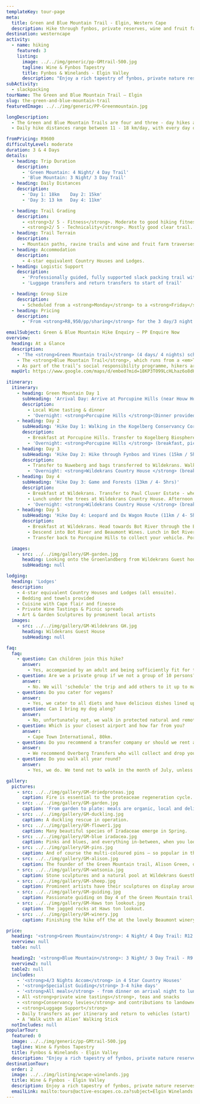 ```yaml
---
templateKey: tour-page
meta:
  title: Green and Blue Mountain Trail - Elgin, Western Cape
  description: Hike through fynbos, private reserves, wine and fruit farms, overnighting in 4-star country houses with fine Cape wine and dining. Just 1 hr drive from Cape Town.
destination: westerncape
activity:
  - name: hiking
    featured: 3
    listing:
      image: ../../img/generic/pp-GMtrail-500.jpg
      tagline: Wine & Fynbos Tapestry
      title: Fynbos & Winelands - Elgin Valley
      description: "Enjoy a rich tapestry of fynbos, private nature reserves, wine and fruit farms on a 3 & 4 day hike through the Elgin Valley.  Guided hikes (11 -18km / day) with some exclusive wine tasting's, through the world's first 'biodiversity wine route' "
subActivity:
  - slackpacking
tourName: The Green and Blue Mountain Trail – Elgin
slug: the-green-and-blue-mountain-trail
featuredImage: ../../img/generic/PP-Greenmountain.jpg

longDescription:
  - The Green and Blue Mountain Trails are four and three - day hikes along the Groenlandberg and Elgin valley - Houw Hoek, Western Cape. Approximately 1hr’s drive from Cape Town. The trail's traverse a tapestry of fynbos, private nature reserves, wine and fruit farms - offering four-star country lodging, fine Cape cuisine and enriched guiding.
  - Daily hike distances range between 11 - 18 km/day, with every day offering a varied terrain and experience.  From picnic lunches at Oak Valley to poplar forest explorations, fynbos on the Houwhoek mountains, or a refreshing dip in a stream along the way. A slack packing trail in this neck of the woods, would not be complete without a few wine tastings along the way. Here Porcupine Hills, Paul Cluver and Beaumont wines come to taste.

fromPricing: R9600
difficultyLevel: moderate
duration: 3 & 4 Days
details:
  - heading: Trip Duration
    description:
      - 'Green Mountain: 4 Night/ 4 Day Trail'
      - 'Blue Mountain: 3 Night/ 3 Day Trail'
  - heading: Daily Distances
    description:
      - 'Day 1: 18km    Day 2: 15km'
      - 'Day 3: 13 km   Day 4: 11km'

  - heading: Trail Grading
    description:
      - <strong>3/ 5 - Fitness</strong>. Moderate to good hiking fitness recommended.
      - <strong>2/ 5 - Technicality</strong>. Mostly good clear trail. Some long’ish ascents. Rocky in parts.
  - heading: Trail Terrain
    description:
      - Mountain paths, ravine trails and wine and fruit farm traverses.
  - heading: Accommodation
    description:
      - 4-star equivalent Country Houses and Lodges.
  - heading: Logistic Support
    description:
      - 'Professionally guided, fully supported slack packing trail with exclusive extras - wine tastings'
      - 'Luggage transfers and return transfers to start of trail'

  - heading: Group Size
    description:
      - Scheduled from a <strong>Monday</strong> to a <strong>Friday</strong>, with a min group size of <strong>7</strong> - max <strong>10 persons</strong>/ trip
  - heading: Pricing
    description:
      - 'From <strong>R8,950/pp/sharing</strong> for the 3 day/3 night trail'

emailSubject: Green & Blue Mountain Hike Enquiry – PP Enquire Now
overview:
  heading: At a Glance
  description:
    - 'The <strong>Green Mountain trail</strong> (4 days/ 4 nights) scheduled from a <em>Monday to Friday</em>, traverses mostly privately-owned land, with all landowners being members of the Groenlandberg Conservancy: the world’s first biodiversity wine route, and part of the region’s efforts to conserve the environment and promote responsible tourism.'
    - The <strong>Blue Mountain Trail</strong>, which runs from a <em>Tuesday to a Thursday</em>, is a three day - three night  slackpacking trail on the southern side of the Elgin Valley. The trail is 50 km in total, traversing forest, wilderness, fynbos and fruit farms.
    - As part of the trail’s social responsibility programme, hikers are encouraged to “Walk with an Alien”, a project in which a personalised walking stick is carved from alien vegetation by local communities.
  mapUrl: https://www.google.com/maps/d/embed?mid=18KP3T099LcHLhaz6o8dHgWzjT3TrJLXq&usp=en

itinerary:
  itinerary:
    - heading: Green Mountain Day 1
      subHeading: 'Arrival Day: Arrive at Porcupine Hills (near Houw Hoek)  between 16h00-17h30'
      description:
        - Local Wine tasting & dinner
        - 'Overnight: <strong>Porcupine Hills </strong>(Dinner provided)'
    - heading: Day 2
      subHeading: 'Hike Day 1: Walking in the Kogelberg Conservancy Core (18km / 6 hrs)'
      description:
        - Breakfast at Porcupine Hills. Transfer to Kogelberg Biosphere fringe by tractor. Steady walk to the top of Groenlandberg, through the Biosphere Core to Nuweberg. Picnic lunch enjoyed on the mountain. Return transfer to Porcupine Hills to overnight.
        - 'Overnight: <strong>Porcupine Hills </strong> (breakfast, picnic lunch & dinner)'
    - heading: Day 3
      subHeading: 'Hike Day 2: Hike through Fynbos and Vines (15km / 5hrs)'
      description:
        - Transfer to Nuweberg and bags transferred to Wildekrans. Walk through the vineyards and fynbos along the foot of the Groenlandberg. Picnic lunch on Oak Valley Estate. Continue on to Paul Cluver Wine Estate with wine tasting & afternoon tea. Transfer provided to Wildekrans Country House, Houw Hoek Village.
        - 'Overnight: <strong>Wildekrans Country House </strong> (breakfast, picnic lunch & dinner)'
    - heading: Day 4
      subHeading: 'Hike Day 3: Game and Forests (13km / 4- 5hrs)'
      description:
        - Breakfast at Wildekrans. Transfer to Paul Cluver Estate - where the walk embarks through poplar forest. Walk through the failed MTO forest and into the fynbos of the Houw Hoek mountains.
        - Lunch under the trees at Wildekrans Country House. Afternoon at leisure.
        - 'Overnight: <strong>Wildekrans Country House </strong> (breakfast, picnic lunch & dinner)'
    - heading: Day 5
      subHeading: 'Hike Day 4: Leopard and Ox Wagon Route (11km / 4- 5hrs)'
      description:
        - Breakfast at Wildekrans. Head towards Bot River through the Biosphere fynbos. Rest stop at Stony Beach and ledge rock. Climb up Pincushion ridge and discover Haws ton lookout.
        - Descend into Bot River and Beaumont Wines. Lunch in Bot River village.
        - Transfer back to Porcupine Hills to collect your vehicle. Porcupine Hills has an open air shower with views over the olive grove where you can refresh before departure.

  images:
    - src: ../../img/gallery/GM-garden.jpg
      heading: Looking onto the Groenlandberg from Wildekrans Guest house
      subHeading: null

lodging:
  heading: 'Lodges'
  description:
    - 4-star equivalent Country Houses and Lodges (all ensuite).
    - Bedding and towels provided
    - Cuisine with Cape flair and finesse
    - Private Wine Tastings & Picnic spreads
    - Art & Garden Sculptures by prominent local artists
  images:
    - src: ../../img/gallery/GM-Wildekrans GH.jpg
      heading: Wildekrans Guest House
      subHeading: null

faq:
  faq:
    - question: Can children join this hike?
      answer:
        - Yes, accompanied by an adult and being sufficiently fit for the durations.
    - question: Are we a private group if we not a group of 10 persons?
      answer:
        - No. We will 'schedule' the trip and add others to it up to maximum of 10 hikers/ per trip. If you want exclsuivity, please try to arrnage a group of 10 persons.
    - question: Do you cater for vegans?
      answer:
        - Yes, we cater to all diets and have delicious dishes lined up for all walkers.
    - question: Can I bring my dog along?
      answer:
        - No, unfortunately not, we walk in protected natural and remote areas where domestic animals are not permitted.
    - question: Which is your closest airport and how far from you?
      answer:
        - Cape Town International, 80km.
    - question: Do you recommend a transfer company or should we rent a car?
      answer:
        - We recommend Overberg Transfers who will collect and drop you avoiding the hassle of renting your own car.
    - question: Do you walk all year round?
      answer:
        - Yes, we do. We tend not to walk in the month of July, unless it is the only time a group can get away.

gallery:
  pictures:
    - src: ../../img/gallery/GM-driedproteas.jpg
      caption: Fire is essential to the proteaceae regeneration cycle.
    - src: ../../img/gallery/GM-garden.jpg
      caption: 'From garden to plate: meals are organic, local and delicious.'
    - src: ../../img/gallery/GM-duckling.jpg
      caption: A duckling rescue in operation.
    - src: ../../img/gallery/GM-flower1.jpg
      caption: Many beautiful species of Iradaceae emerge in Spring.
    - src: ../../img/gallery/GM-blue iradacea.jpg
      caption: Pinks and blues, and everything in-between, when you look a little closer.
    - src: ../../img/gallery/GM-pins.jpg
      caption: And of course the multi-coloured pins – so popular in the cut flower market.
    - src: ../../img/gallery/GM-alison.jpg
      caption: The founder of the Green Mountain trail, Alison Green, on the final day of the trail.
    - src: ../../img/gallery/GM-watsonia.jpg
      caption: Stone sculptures and a natural pool at Wildekrans Guesthouse – night 3 and 4 of the Green Mountain hiking trail.
    - src: ../../img/gallery/GM-sheep.jpg
      caption: Prominent artists have their sculptures on display around the gardens of Wildekrans.
    - src: ../../img/gallery/GM-guiding.jpg
      caption: Passionate guiding on Day 4 of the Green Mountain trail, with the old Houw Hoek railway line in the background.
    - src: ../../img/gallery/GM-Haws ton lookout.jpg
      caption: The jagged rocks at Haws ton lookout.
    - src: ../../img/gallery/GM-winery.jpg
      caption: Finishing the hike off the at the lovely Beaumont winery with a Ploughmans platter and wine tasting.

price:
  heading: '<strong>Green Mountain</strong>: 4 Night/ 4 Day Trail: R12 490/pp'
  overview: null
  table: null

  heading2: '<strong>Blue Mountain</strong>: 3 Night/ 3 Day Trail - R9 600/pp'
  overview2: null
  table2: null
  includes:
    - '<strong>4/3 Nights Accom</strong> in 4 Star Country Houses'
    - '<strong>Specialist Guiding</strong> 3-4 hike days'
    - '<strong>All meals</strong> - from dinner on arrival night to lunch on departure day'
    - All <strong>private wine tastings</strong>, teas and snacks
    - <strong>Conservancy levies</strong> and contributions to landowners /charities
    - <strong>Luggage Support</strong>
    - Daily transfers as per itinerary and return to vehicles (start)
    - A ‘Walk with an Alien’ Walking Stick
  notIncludes: null
popularTour:
  featured: 0
  image: ../../img/generic/pp-GMtrail-500.jpg
  tagline: Wine & Fynbos Tapestry
  title: Fynbos & Winelands - Elgin Valley
  description: "Enjoy a rich tapestry of fynbos, private nature reserves, wine and fruit farms on a 3 & 4 day hike through the Elgin Valley.  Guided hikes (11 -18km / day) with some exclusive wine tasting's, through the world's first 'biodiversity wine route' "
destinationTour:
  order: 2
  image: ../../img/listing/wcape-winelands.jpg
  title: Wine & Fynbos - Elgin Valley
  description: Enjoy a rich tapestry of fynbos, private nature reserves, wine and fruit farms. Four star lodgings , fine Cape cuisine and truly enriching guiding. These 3 & 4 day hikes along the Groenlandberg and Elgin valley, are just an hour’s drive from  Cape Town. Daily hike distances range from 11 -18km / day, with some exclusive wine tastings and picnics along the way. The trail is mostly over privately-owned land in the world's first 'biodiversity wine route'.
  emailLink: mailto:tours@active-escapes.co.za?subject=Elgin Winelands Slackpacker – Western Cape Destination Listing
---
```

